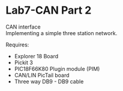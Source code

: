 # Lab7-CAN Part 2
CAN interface  
Implementing a simple three station network.  

Requires:  
* Explorer 18 Board
* Pickit 3
* PIC18F66K80 Plugin module (PIM)
* CAN/LIN PicTail board  
* Three way DB9 - DB9 cable
